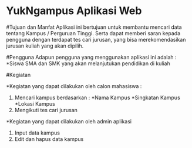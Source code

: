 # YukNgampus Aplikasi Web

#Tujuan dan Manfat
Aplikasi ini bertujuan untuk membantu mencari data tentang Kampus / Perguruan Tinggi.
Serta dapat memberi saran kepada pengguna dengan terdapat tes cari jurusan, yang bisa merekomendasikan jurusan kuliah yang akan dipilih.

#Pengguna
Adapun pengguna yang menggunakan aplikasi ini adalah :
*Siswa SMA dan SMK yang akan melanjutukan pendidikan di kuliah

#Kegiatan

*Kegiatan yang dapat dilakukan oleh calon mahasiswa :
1. Mencari kampus berdasarkan :
*Nama Kampus
*Singkatan Kampus
*Lokasi Kampus
2. Mengikuti tes cari jurusan

*Kegiatan yang dapat dilakukan oleh admin aplikasi
1. Input data kampus
2. Edit dan hapus data kampus


